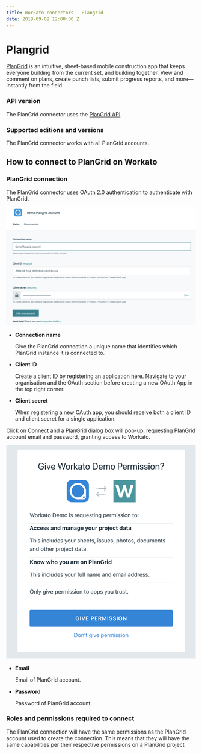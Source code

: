 ```yaml
---
title: Workato connectors - Plangrid
date: 2019-09-09 12:00:00 Z
---
```


# Plangrid
[PlanGrid](https://www.plangrid.com) is an intuitive, sheet-based mobile construction app that keeps everyone building from the current set, and building together. View and comment on plans, create punch lists, submit progress reports, and more—instantly from the field.

### API version
The PlanGrid connector uses the [PlanGrid API](https://developer.plangrid.com).

### Supported editions and versions
The PlanGrid connector works with all PlanGrid accounts.

## How to connect to PlanGrid on Workato

### PlanGrid connection
The PlanGrid connector uses OAuth 2.0 authentication to authenticate with PlanGrid.

![PlanGrid connection page on Workato](/assets/images/plangrid/workato-plangrid-connection.png)

* **Connection name**

  Give the PlanGrid connection a unique name that identifies which PlanGrid instance it is connected to.

* **Client ID**

  Create a client ID by registering an application [here](https://enterprise.plangrid.com). Navigate to your organisation and the OAuth section before creating a new OAuth App in the top right corner.

* **Client secret**

  When registering a new OAuth app, you should receive both a client ID and client secret for a single application.

Click on Connect and a PlanGrid dialog box will pop-up, requesting PlanGrid account email and password, granting access to Workato.

![PlanGrid connection page on Workato](/assets/images/plangrid/popup-dialog-page.png)

* **Email**

  Email of PlanGrid account.

* **Password**

  Password of PlanGrid account.


### Roles and permissions required to connect
The PlanGrid connection will have the same permissions as the PlanGrid account used to create the connection. This means that they will have the same capabilities per their respective permissions on a PlanGrid project
